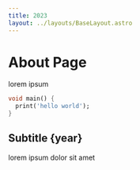 ```yaml
---
title: 2023
layout: ../layouts/BaseLayout.astro
---
```


# About Page

lorem ipsum

```dart
void main() {
  print('hello world');
}
```

## Subtitle {year}

lorem ipsum dolor sit amet

